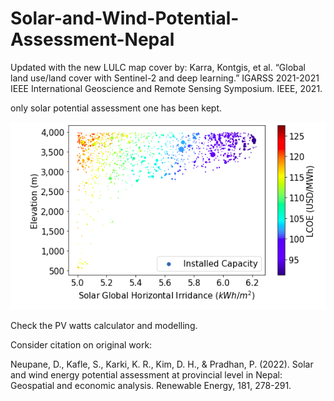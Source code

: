 # Solar-and-Wind-Potential-Assessment-Nepal
Updated with the new LULC map cover by: Karra, Kontgis, et al. “Global land use/land cover with Sentinel-2 and deep learning.” IGARSS 2021-2021 IEEE International Geoscience and Remote Sensing Symposium. IEEE, 2021. 

only solar potential assessment one has been kept.

<img src="figure.png" width="700"/>

Check the PV watts calculator and modelling.

Consider citation on original work: 

Neupane, D., Kafle, S., Karki, K. R., Kim, D. H., & Pradhan, P. (2022). Solar and wind energy potential assessment at provincial level in Nepal: Geospatial and economic analysis. Renewable Energy, 181, 278-291.
